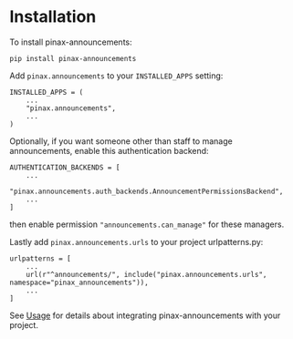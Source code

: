 # Installation

To install pinax-announcements:

    pip install pinax-announcements

Add `pinax.announcements` to your `INSTALLED_APPS` setting:

    INSTALLED_APPS = (
        ...
        "pinax.announcements",
        ...
    )

Optionally, if you want someone other than staff to manage announcements,
enable this authentication backend:

    AUTHENTICATION_BACKENDS = [
        ...
        "pinax.announcements.auth_backends.AnnouncementPermissionsBackend",
        ...
    ]

then enable permission `"announcements.can_manage"` for these managers.

Lastly add `pinax.announcements.urls` to your project urlpatterns.py:

    urlpatterns = [
        ...
        url(r"^announcements/", include("pinax.announcements.urls", namespace="pinax_announcements")),
        ...
    ]

See [Usage](./usage.md) for details about integrating pinax-announcements with your project.
